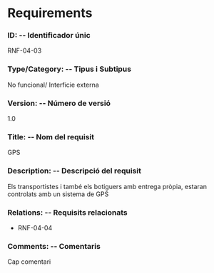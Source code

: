 # Requirements 

### ID: -- Identificador únic

RNF-04-03

### Type/Category: -- Tipus i Subtipus

No funcional/ Interficie externa

### Version: -- Número de versió

1.0

### Title: -- Nom del requisit

GPS

### Description: -- Descripció del requisit

Els transportistes i també els botiguers amb entrega pròpia, estaran controlats amb
un sistema de GPS


### Relations: -- Requisits relacionats

* RNF-04-04

### Comments: -- Comentaris

Cap comentari

